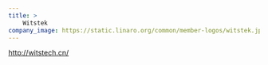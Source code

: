 ```yaml
---
title: >
    Witstek
company_image: https://static.linaro.org/common/member-logos/witstek.jpg
---
```

http://witstech.cn/
